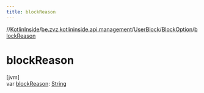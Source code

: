 ```yaml
---
title: blockReason
---
```

//[KotlinInside](../../../../index.html)/[be.zvz.kotlininside.api.management](../../index.html)/[UserBlock](../index.html)/[BlockOption](index.html)/[blockReason](block-reason.html)



# blockReason



[jvm]\
var [blockReason](block-reason.html): [String](https://kotlinlang.org/api/latest/jvm/stdlib/kotlin/-string/index.html)




